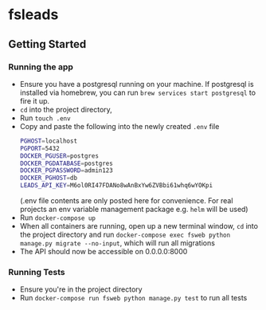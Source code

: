 # fsleads

## Getting Started

### Running the app

- Ensure you have a postgresql running on your machine. If postgresql is installed via homebrew, you can run `brew services start postgresql` to fire it up.
- `cd` into the project directory, 
- Run `touch .env`
- Copy and paste the following into the newly created `.env` file
    ```bash
    PGHOST=localhost
    PGPORT=5432
    DOCKER_PGUSER=postgres
    DOCKER_PGDATABASE=postgres
    DOCKER_PGPASSWORD=admin123
    DOCKER_PGHOST=db
    LEADS_API_KEY=M6ol0RI47FDANo8wAnBxYw6ZVBbi61whq6wYOKpi
    ```
    (.env file contents are only posted here for convenience. For real projects an env variable management package e.g. `helm` will be used)
- Run `docker-compose up`
- When all containers are running, open up a new terminal window, `cd` into the project directory and run `docker-compose exec fsweb python manage.py migrate --no-input`, which will run all migrations
- The API should now be accessible on 0.0.0.0:8000

### Running Tests

- Ensure you're in the project directory
- Run `docker-compose run fsweb python manage.py test` to run all tests

